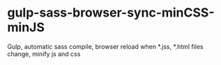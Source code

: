 # gulp-sass-browser-sync-minCSS-minJS
Gulp, automatic sass compile, browser reload when *.jss, *.html files change, minify js and css
